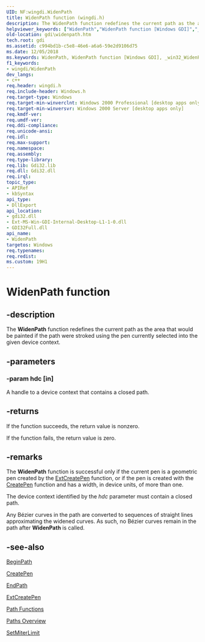 ```yaml
---
UID: NF:wingdi.WidenPath
title: WidenPath function (wingdi.h)
description: The WidenPath function redefines the current path as the area that would be painted if the path were stroked using the pen currently selected into the given device context.
helpviewer_keywords: ["WidenPath","WidenPath function [Windows GDI]","_win32_WidenPath","gdi.widenpath","wingdi/WidenPath"]
old-location: gdi\widenpath.htm
tech.root: gdi
ms.assetid: c994bd1b-c5e8-46e6-a6a6-59e2d9106d75
ms.date: 12/05/2018
ms.keywords: WidenPath, WidenPath function [Windows GDI], _win32_WidenPath, gdi.widenpath, wingdi/WidenPath
f1_keywords:
- wingdi/WidenPath
dev_langs:
- c++
req.header: wingdi.h
req.include-header: Windows.h
req.target-type: Windows
req.target-min-winverclnt: Windows 2000 Professional [desktop apps only]
req.target-min-winversvr: Windows 2000 Server [desktop apps only]
req.kmdf-ver: 
req.umdf-ver: 
req.ddi-compliance: 
req.unicode-ansi: 
req.idl: 
req.max-support: 
req.namespace: 
req.assembly: 
req.type-library: 
req.lib: Gdi32.lib
req.dll: Gdi32.dll
req.irql: 
topic_type:
- APIRef
- kbSyntax
api_type:
- DllExport
api_location:
- gdi32.dll
- Ext-MS-Win-GDI-Internal-Desktop-L1-1-0.dll
- GDI32Full.dll
api_name:
- WidenPath
targetos: Windows
req.typenames: 
req.redist: 
ms.custom: 19H1
---
```


# WidenPath function


## -description


The <b>WidenPath</b> function redefines the current path as the area that would be painted if the path were stroked using the pen currently selected into the given device context.


## -parameters




### -param hdc [in]

A handle to a device context that contains a closed path.


## -returns



If the function succeeds, the return value is nonzero.

If the function fails, the return value is zero.




## -remarks



The <b>WidenPath</b> function is successful only if the current pen is a geometric pen created by the <a href="https://docs.microsoft.com/windows/desktop/api/wingdi/nf-wingdi-extcreatepen">ExtCreatePen</a> function, or if the pen is created with the <a href="https://docs.microsoft.com/windows/desktop/api/wingdi/nf-wingdi-createpen">CreatePen</a> function and has a width, in device units, of more than one.

The device context identified by the <i>hdc</i> parameter must contain a closed path.

Any Bézier curves in the path are converted to sequences of straight lines approximating the widened curves. As such, no Bézier curves remain in the path after <b>WidenPath</b> is called.




## -see-also




<a href="https://docs.microsoft.com/windows/desktop/api/wingdi/nf-wingdi-beginpath">BeginPath</a>



<a href="https://docs.microsoft.com/windows/desktop/api/wingdi/nf-wingdi-createpen">CreatePen</a>



<a href="https://docs.microsoft.com/windows/desktop/api/wingdi/nf-wingdi-endpath">EndPath</a>



<a href="https://docs.microsoft.com/windows/desktop/api/wingdi/nf-wingdi-extcreatepen">ExtCreatePen</a>



<a href="https://docs.microsoft.com/windows/desktop/gdi/path-functions">Path Functions</a>



<a href="https://docs.microsoft.com/windows/desktop/gdi/paths">Paths Overview</a>



<a href="https://docs.microsoft.com/windows/desktop/api/wingdi/nf-wingdi-setmiterlimit">SetMiterLimit</a>
 

 

